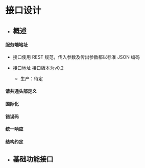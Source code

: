 # 接口设计

* ## 概述

#### **服务端地址**

* 接口使用 REST 规范，传入参数及传出参数都以标准 JSON 编码
* 接口地址 接口版本为v0.2

  * 生产：待定

#### 请共通头部定义

#### 国际化

#### 错误码

#### 统一响应

#### 结构约定

* ## 基础功能接口

## 



